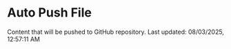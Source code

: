 # Auto Push File

Content that will be pushed to GitHub repository.
Last updated: 08/03/2025, 12:57:11 AM